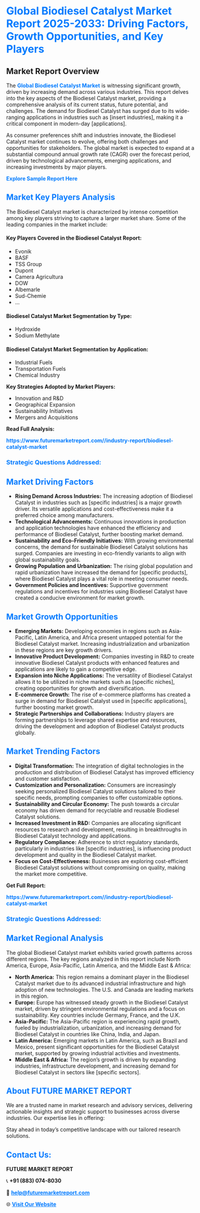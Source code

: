 <h1 style="color: #007BFF;">Global Biodiesel Catalyst Market Report 2025-2033: Driving Factors, Growth Opportunities, and Key Players</h1>

<section id="overview">
<h2>Market Report Overview</h2>
<p>The <a href="https://www.futuremarketreport.com//industry-report/biodiesel-catalyst-market" style="color: #007BFF; text-decoration: none;"><strong>Global Biodiesel Catalyst Market</strong></a> is witnessing significant growth, driven by increasing demand across various industries. This report delves into the key aspects of the Biodiesel Catalyst market, providing a comprehensive analysis of its current status, future potential, and challenges. The demand for Biodiesel Catalyst has surged due to its wide-ranging applications in industries such as [insert industries], making it a critical component in modern-day [applications].</p>
<p>As consumer preferences shift and industries innovate, the Biodiesel Catalyst market continues to evolve, offering both challenges and opportunities for stakeholders. The global market is expected to expand at a substantial compound annual growth rate (CAGR) over the forecast period, driven by technological advancements, emerging applications, and increasing investments by major players.</p>
</section>

<section id="overview">
<p><a href="https://www.futuremarketreport.com//request-sample/reportId=91092" style="color: #007BFF; text-decoration: none;"><strong>Explore Sample Report Here</strong></a></p>
</section>

<section id="key-players">
<h2 style="color: #007BFF;">Market Key Players Analysis</h2>
<p>The Biodiesel Catalyst market is characterized by intense competition among key players striving to capture a larger market share. Some of the leading companies in the market include:</p>
<h4>Key Players Covered in the Biodiesel Catalyst Report:</h4>
<ul><li>Evonik</li><li>BASF</li><li>TSS Group</li><li>Dupont</li><li>Camera Agricultura</li><li>DOW</li><li>Albemarle</li><li>Sud-Chemie</li><li>...</li></ul>
<h4>Biodiesel Catalyst Market Segmentation by Type:</h4>
<ul><li>Hydroxide</li><li>Sodium Methylate</li></ul>

<h4>Biodiesel Catalyst Market Segmentation by Application:</h4>
<ul><li>Industrial Fuels</li><li>Transportation Fuels</li><li>Chemical Industry</li></ul>
<p><strong>Key Strategies Adopted by Market Players:</strong></p>
<ul>
<li>Innovation and R&D</li>
<li>Geographical Expansion</li>
<li>Sustainability Initiatives</li>
<li>Mergers and Acquisitions</li>
</ul>
</section>

<section>
<p><strong>Read Full Analysis: </strong></p><a href="https://www.futuremarketreport.com//industry-report/biodiesel-catalyst-market" style="color: #007BFF; text-decoration: none;"><strong>https://www.futuremarketreport.com//industry-report/biodiesel-catalyst-market</strong></a>
<h3 style="color: #007BFF;">Strategic Questions Addressed:</h3>
</section>

<section id="driving-factors">
<h2 style="color: #007BFF;">Market Driving Factors</h2>
<ul>
<li><strong>Rising Demand Across Industries:</strong> The increasing adoption of Biodiesel Catalyst in industries such as [specific industries] is a major growth driver. Its versatile applications and cost-effectiveness make it a preferred choice among manufacturers.</li>
<li><strong>Technological Advancements:</strong> Continuous innovations in production and application technologies have enhanced the efficiency and performance of Biodiesel Catalyst, further boosting market demand.</li>
<li><strong>Sustainability and Eco-Friendly Initiatives:</strong> With growing environmental concerns, the demand for sustainable Biodiesel Catalyst solutions has surged. Companies are investing in eco-friendly variants to align with global sustainability goals.</li>
<li><strong>Growing Population and Urbanization:</strong> The rising global population and rapid urbanization have increased the demand for [specific products], where Biodiesel Catalyst plays a vital role in meeting consumer needs.</li>
<li><strong>Government Policies and Incentives:</strong> Supportive government regulations and incentives for industries using Biodiesel Catalyst have created a conducive environment for market growth.</li>
</ul>
</section>

<section id="growth-opportunities">
<h2 style="color: #007BFF;">Market Growth Opportunities</h2>
<ul>
<li><strong>Emerging Markets:</strong> Developing economies in regions such as Asia-Pacific, Latin America, and Africa present untapped potential for the Biodiesel Catalyst market. Increasing industrialization and urbanization in these regions are key growth drivers.</li>
<li><strong>Innovative Product Development:</strong> Companies investing in R&D to create innovative Biodiesel Catalyst products with enhanced features and applications are likely to gain a competitive edge.</li>
<li><strong>Expansion into Niche Applications:</strong> The versatility of Biodiesel Catalyst allows it to be utilized in niche markets such as [specific niches], creating opportunities for growth and diversification.</li>
<li><strong>E-commerce Growth:</strong> The rise of e-commerce platforms has created a surge in demand for Biodiesel Catalyst used in [specific applications], further boosting market growth.</li>
<li><strong>Strategic Partnerships and Collaborations:</strong> Industry players are forming partnerships to leverage shared expertise and resources, driving the development and adoption of Biodiesel Catalyst products globally.</li>
</ul>
</section>

<section id="trending-factors">
<h2 style="color: #007BFF;">Market Trending Factors</h2>
<ul>
<li><strong>Digital Transformation:</strong> The integration of digital technologies in the production and distribution of Biodiesel Catalyst has improved efficiency and customer satisfaction.</li>
<li><strong>Customization and Personalization:</strong> Consumers are increasingly seeking personalized Biodiesel Catalyst solutions tailored to their specific needs, prompting companies to offer customizable options.</li>
<li><strong>Sustainability and Circular Economy:</strong> The push towards a circular economy has driven demand for recyclable and reusable Biodiesel Catalyst solutions.</li>
<li><strong>Increased Investment in R&D:</strong> Companies are allocating significant resources to research and development, resulting in breakthroughs in Biodiesel Catalyst technology and applications.</li>
<li><strong>Regulatory Compliance:</strong> Adherence to strict regulatory standards, particularly in industries like [specific industries], is influencing product development and quality in the Biodiesel Catalyst market.</li>
<li><strong>Focus on Cost-Effectiveness:</strong> Businesses are exploring cost-efficient Biodiesel Catalyst solutions without compromising on quality, making the market more competitive.</li>
</ul>
</section>

<section>
<p><strong>Get Full Report: </strong></p><a href="https://www.futuremarketreport.com//industry-report/biodiesel-catalyst-market" style="color: #007BFF; text-decoration: none;"><strong>https://www.futuremarketreport.com//industry-report/biodiesel-catalyst-market</strong></a>
<h3 style="color: #007BFF;">Strategic Questions Addressed:</h3>
</section>


<section id="regional-analysis">
<h2 style="color: #007BFF;">Market Regional Analysis</h2>
<p>The global Biodiesel Catalyst market exhibits varied growth patterns across different regions. The key regions analyzed in this report include North America, Europe, Asia-Pacific, Latin America, and the Middle East & Africa:</p>
<ul>
<li><strong>North America:</strong> This region remains a dominant player in the Biodiesel Catalyst market due to its advanced industrial infrastructure and high adoption of new technologies. The U.S. and Canada are leading markets in this region.</li>
<li><strong>Europe:</strong> Europe has witnessed steady growth in the Biodiesel Catalyst market, driven by stringent environmental regulations and a focus on sustainability. Key countries include Germany, France, and the U.K.</li>
<li><strong>Asia-Pacific:</strong> The Asia-Pacific region is experiencing rapid growth, fueled by industrialization, urbanization, and increasing demand for Biodiesel Catalyst in countries like China, India, and Japan.</li>
<li><strong>Latin America:</strong> Emerging markets in Latin America, such as Brazil and Mexico, present significant opportunities for the Biodiesel Catalyst market, supported by growing industrial activities and investments.</li>
<li><strong>Middle East & Africa:</strong> The region’s growth is driven by expanding industries, infrastructure development, and increasing demand for Biodiesel Catalyst in sectors like [specific sectors].</li>
</ul>
</section>

<footer>
<h2 style="color: #007BFF;">About FUTURE MARKET REPORT</h2>
<p>We are a trusted name in market research and advisory services, delivering actionable insights and strategic support to businesses across diverse industries. Our expertise lies in offering:</p>

<p>Stay ahead in today’s competitive landscape with our tailored research solutions.</p>

<h2 style="color: #007BFF;">Contact Us:</h2>
<p><strong>FUTURE MARKET REPORT</strong></p>
<p>📞 <strong>+91 (883) 074-8030</strong></p>
<p>📧 <strong><a href="mailto:help@futuremarketreport.com" style="color: #007BFF;">help@futuremarketreport.com</a></strong></p>
<p>🌐 <strong><a href="https://www.futuremarketreport.com/" style="color: #007BFF;">Visit Our Website</a></strong></p>
</footer>